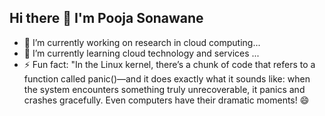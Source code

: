 ## Hi there 👋 I'm Pooja Sonawane 

- 🔭 I’m currently working on research in cloud computing... 
- 🌱 I’m currently learning cloud technology and services ...
- ⚡ Fun fact: "In the Linux kernel, there’s a chunk of code that refers to a function called panic()—and it does exactly what it sounds like: when the system encounters something truly unrecoverable, it panics and crashes gracefully. Even computers have their dramatic moments! 😄

